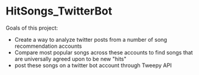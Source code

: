 # HitSongs_TwitterBot

Goals of this project:
* Create a way to analyze twitter posts from a number of song recommendation accounts
* Compare most popular songs across these accounts to find songs that are universally agreed upon to be new "hits"
* post these songs on a twitter bot account through Tweepy API 
